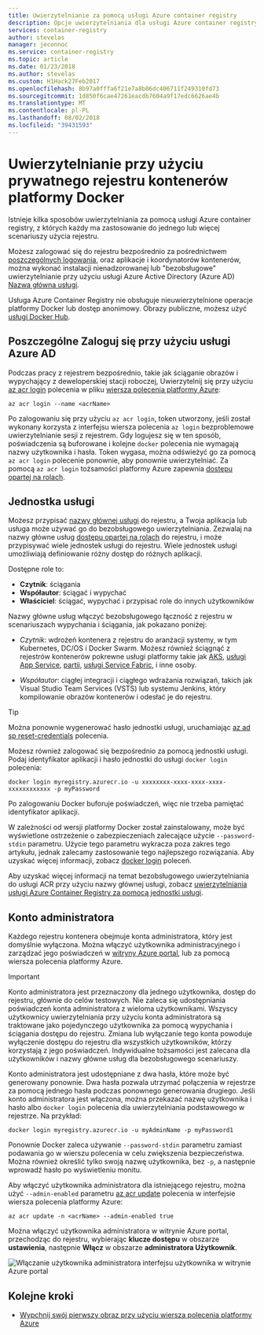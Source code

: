 ```yaml
---
title: Uwierzytelnianie za pomocą usługi Azure container registry
description: Opcje uwierzytelniania dla usługi Azure container registry, w tym usługi Active Directory usługi podmiotów zabezpieczeń logowania bezpośrednie i rejestru.
services: container-registry
author: stevelas
manager: jeconnoc
ms.service: container-registry
ms.topic: article
ms.date: 01/23/2018
ms.author: stevelas
ms.custom: H1Hack27Feb2017
ms.openlocfilehash: 8b97a0fffa6f21e7a8b06dc406711f249310fd73
ms.sourcegitcommit: 1d850f6cae47261eacdb7604a9f17edc6626ae4b
ms.translationtype: MT
ms.contentlocale: pl-PL
ms.lasthandoff: 08/02/2018
ms.locfileid: "39431593"
---
```

# <a name="authenticate-with-a-private-docker-container-registry"></a>Uwierzytelnianie przy użyciu prywatnego rejestru kontenerów platformy Docker

Istnieje kilka sposobów uwierzytelniania za pomocą usługi Azure container registry, z których każdy ma zastosowanie do jednego lub więcej scenariuszy użycia rejestru.

Możesz zalogować się do rejestru bezpośrednio za pośrednictwem [poszczególnych logowania](#individual-login-with-azure-ad), oraz aplikacje i koordynatorów kontenerów, można wykonać instalacji nienadzorowanej lub "bezobsługowe" uwierzytelnianie przy użyciu usługi Azure Active Directory (Azure AD) [ Nazwa główna usługi](#service-principal).

Usługa Azure Container Registry nie obsługuje nieuwierzytelnione operacje platformy Docker lub dostęp anonimowy. Obrazy publiczne, możesz użyć [usługi Docker Hub](https://docs.docker.com/docker-hub/).

## <a name="individual-login-with-azure-ad"></a>Poszczególne Zaloguj się przy użyciu usługi Azure AD

Podczas pracy z rejestrem bezpośrednio, takie jak ściąganie obrazów i wypychający z deweloperskiej stacji roboczej, Uwierzytelnij się przy użyciu [az acr login](/cli/azure/acr?view=azure-cli-latest#az-acr-login) polecenia w pliku [wiersza polecenia platformy Azure](/cli/azure/install-azure-cli):

```azurecli
az acr login --name <acrName>
```

Po zalogowaniu się przy użyciu `az acr login`, token utworzony, jeśli został wykonany korzysta z interfejsu wiersza polecenia `az login` bezproblemowe uwierzytelnianie sesji z rejestrem. Gdy logujesz się w ten sposób, poświadczenia są buforowane i kolejne `docker` polecenia nie wymagają nazwy użytkownika i hasła. Token wygasa, można odświeżyć go za pomocą `az acr login` polecenie ponownie, aby ponownie uwierzytelniać. Za pomocą `az acr login` tożsamości platformy Azure zapewnia [dostępu opartej na rolach](../role-based-access-control/role-assignments-portal.md).

## <a name="service-principal"></a>Jednostka usługi

Możesz przypisać [nazwy głównej usługi](../active-directory/develop/active-directory-application-objects.md) do rejestru, a Twoja aplikacja lub usługa może używać go do bezobsługowego uwierzytelniania. Zezwalaj na nazwy główne usług [dostępu opartej na rolach](../role-based-access-control/role-assignments-portal.md) do rejestru, i może przypisywać wiele jednostek usługi do rejestru. Wiele jednostek usługi umożliwiają definiowanie różny dostęp do różnych aplikacji.

Dostępne role to:

  * **Czytnik**: ściągania
  * **Współautor**: ściągać i wypychać
  * **Właściciel**: ściągać, wypychać i przypisać role do innych użytkowników

Nazwy główne usług włączyć bezobsługowego łączność z rejestru w scenariuszach wypychania i ściągania, jak pokazano poniżej:

  * *Czytnik*: wdrożeń kontenera z rejestru do aranżacji systemy, w tym Kubernetes, DC/OS i Docker Swarm. Możesz również ściągnąć z rejestrów kontenerów pokrewne usługi platformy takie jak [AKS](../aks/index.yml), [usługi App Service](../app-service/index.yml), [partii](../batch/index.yml), [usługi Service Fabric](/azure/service-fabric/), i inne osoby.

  * *Współautor*: ciągłej integracji i ciągłego wdrażania rozwiązań, takich jak Visual Studio Team Services (VSTS) lub systemu Jenkins, który kompilowanie obrazów kontenerów i odesłać je do rejestru.

> [!TIP]
> Można ponownie wygenerować hasło jednostki usługi, uruchamiając [az ad sp reset-credentials](/cli/azure/ad/sp?view=azure-cli-latest#az-ad-sp-reset-credentials) polecenia.
>

Możesz również zalogować się bezpośrednio za pomocą jednostki usługi. Podaj identyfikator aplikacji i hasło jednostki do usługi `docker login` polecenia:

```
docker login myregistry.azurecr.io -u xxxxxxxx-xxxx-xxxx-xxxx-xxxxxxxxxxxx -p myPassword
```

Po zalogowaniu Docker buforuje poświadczeń, więc nie trzeba pamiętać identyfikator aplikacji.

W zależności od wersji platformy Docker został zainstalowany, może być wyświetlone ostrzeżenie o zabezpieczeniach zalecające użycie `--password-stdin` parametru. Użycie tego parametru wykracza poza zakres tego artykułu, jednak zalecamy zastosowanie tego najlepszego rozwiązania. Aby uzyskać więcej informacji, zobacz [docker login](https://docs.docker.com/engine/reference/commandline/login/) poleceń.

Aby uzyskać więcej informacji na temat bezobsługowego uwierzytelniania do usługi ACR przy użyciu nazwy głównej usługi, zobacz [uwierzytelniania usługi Azure Container Registry za pomocą jednostki usługi](container-registry-auth-service-principal.md).

## <a name="admin-account"></a>Konto administratora

Każdego rejestru kontenera obejmuje konta administratora, który jest domyślnie wyłączona. Można włączyć użytkownika administracyjnego i zarządzać jego poświadczeń w [witryny Azure portal](container-registry-get-started-portal.md#create-a-container-registry), lub za pomocą wiersza polecenia platformy Azure.

> [!IMPORTANT]
> Konto administratora jest przeznaczony dla jednego użytkownika, dostęp do rejestru, głównie do celów testowych. Nie zaleca się udostępniania poświadczeń konta administratora z wieloma użytkownikami. Wszyscy użytkownicy uwierzytelniania przy użyciu konta administratora są traktowane jako pojedynczego użytkownika za pomocą wypychania i ściągania dostępu do rejestru. Zmiana lub wyłączanie tego konta powoduje wyłączenie dostępu do rejestru dla wszystkich użytkowników, którzy korzystają z jego poświadczeń. Indywidualne tożsamości jest zalecana dla użytkowników i nazwy główne usług dla bezobsługowego scenariuszy.
>

Konto administratora jest udostępniane z dwa hasła, które może być generowany ponownie. Dwa hasła pozwala utrzymać połączenia w rejestrze za pomocą jednego hasła podczas ponownego generowania drugiego. Jeśli konto administratora jest włączona, można przekazać nazwę użytkownika i hasło albo `docker login` polecenia dla uwierzytelniania podstawowego w rejestrze. Na przykład:

```
docker login myregistry.azurecr.io -u myAdminName -p myPassword1
```

Ponownie Docker zaleca używanie `--password-stdin` parametru zamiast podawania go w wierszu polecenia w celu zwiększenia bezpieczeństwa. Można również określić tylko swoją nazwę użytkownika, bez `-p`, a następnie wprowadź hasło po wyświetleniu monitu.

Aby włączyć użytkownika administratora dla istniejącego rejestru, można użyć `--admin-enabled` parametru [az acr update](/cli/azure/acr?view=azure-cli-latest#az-acr-update) polecenia w interfejsie wiersza polecenia platformy Azure:

```azurecli
az acr update -n <acrName> --admin-enabled true
```

Można włączyć użytkownika administratora w witrynie Azure portal, przechodząc do rejestru, wybierając **klucze dostępu** w obszarze **ustawienia**, następnie **Włącz** w obszarze **administratora Użytkownik**.

![Włączanie użytkownika administratora interfejsu użytkownika w witrynie Azure portal][auth-portal-01]

## <a name="next-steps"></a>Kolejne kroki

* [Wypchnij swój pierwszy obraz przy użyciu wiersza polecenia platformy Azure](container-registry-get-started-azure-cli.md)

<!-- IMAGES -->
[auth-portal-01]: ./media/container-registry-authentication/auth-portal-01.png

